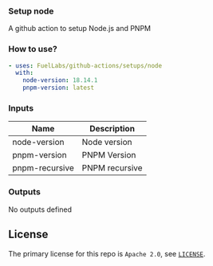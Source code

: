 ### Setup node

A github action to setup Node.js and PNPM

### How to use?

```yml
- uses: FuelLabs/github-actions/setups/node
  with:
    node-version: 18.14.1
    pnpm-version: latest
```

### Inputs

| Name           | Description    |
| -------------- | -------------- |
| node-version   | Node version   |
| pnpm-version   | PNPM Version   |
| pnpm-recursive | PNPM recursive |

### Outputs

No outputs defined

## License

The primary license for this repo is `Apache 2.0`, see [`LICENSE`](../../LICENSE.md).
